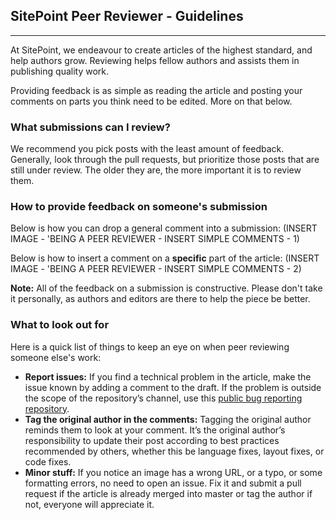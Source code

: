 ## SitePoint Peer Reviewer - Guidelines
---
At SitePoint, we endeavour to create articles of the highest standard, and help authors grow. Reviewing helps fellow authors and assists them in publishing quality work. 

Providing feedback is as simple as reading the article and posting your comments on parts you think need to be edited. More on that below.

### What submissions can I review? 
We recommend you pick posts with the least amount of feedback. Generally, look through the pull requests, but prioritize those posts that are still under review. The older they are, the more important it is to review them.

### How to provide feedback on someone's submission
Below is how you can drop a general comment into a submission: 
(INSERT IMAGE - 'BEING A PEER REVIEWER - INSERT SIMPLE COMMENTS - 1)

Below is how to insert a comment on a **specific** part of the article:
(INSERT IMAGE - 'BEING A PEER REVIEWER - INSERT SIMPLE COMMENTS - 2)

**Note:** All of the feedback on a submission is constructive. Please don't take it personally, as authors and editors are there to help the piece be better.

### What to look out for
Here is a quick list of things to keep an eye on when peer reviewing someone else's work: 
- **Report issues:** If you find a technical problem in the article, make the issue known by adding a comment to the draft. If the problem is outside the scope of the repository’s channel, use this [public bug reporting repository](https://github.com/sitepoint-editors/sitepoint-errata).
- **Tag the original author in the comments:** Tagging the original author reminds them to look at your comment. It’s the original author’s responsibility to update their post according to best practices recommended by others, whether this be language fixes, layout fixes, or code fixes.
- **Minor stuff:** If you notice an image has a wrong URL, or a typo, or some formatting errors, no need to open an issue. Fix it and submit a pull request if the article is already merged into master or tag the author if not, everyone will appreciate it.
